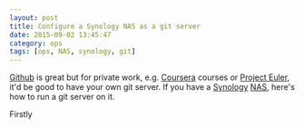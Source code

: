 ```yaml
---
layout: post
title: Configure a Synology NAS as a git server
date: 2015-09-02 13:45:47
category: ops
tags: [ops, NAS, synology, git]
---
```

[Github](https://github.com) is great but for private work, e.g. [Coursera](https://www.coursera.org/)
courses or [Project Euler](https://projecteuler.net/), it'd be good to have your own git server. If you have a
[Synology](https://www.synology.com) [NAS](https://en.wikipedia.org/wiki/Network-attached_storage),
here's how to run a git server on it.

Firstly